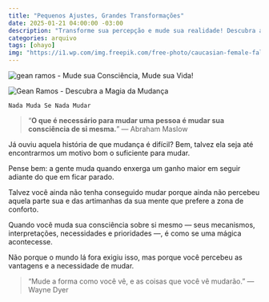 ```yaml
---
title: "Pequenos Ajustes, Grandes Transformações"
date: 2025-01-21 04:00:00 -03:00
description: "Transforme sua percepção e mude sua realidade! Descubra a Magia da Mudança"
categories: arquivo
tags: [ohayo]
img: "https://i1.wp.com/img.freepik.com/free-photo/caucasian-female-falling-asleep-after-eating-junkfood-living-room-late-night_482257-9661.jpg?resize=720,405"
---
```


![gean ramos - Mude sua Consciência, Mude sua Vida!](https://cdn.jsdelivr.net/gh/geanramos/files/img/filosofando.png)


![Gean Ramos - Descubra a Magia da Mudança](https://i1.wp.com/img.freepik.com/free-photo/caucasian-female-falling-asleep-after-eating-junkfood-living-room-late-night_482257-9661.jpg?resize=720,405)

    Nada Muda Se Nada Mudar

> “**O que é necessário para mudar uma pessoa é mudar sua consciência de si mesma.**” — Abraham Maslow

Já ouviu aquela história de que mudança é difícil? Bem, talvez ela seja até encontrarmos um motivo bom o suficiente para mudar.

Pense bem: a gente muda quando enxerga um ganho maior em seguir adiante do que em ficar parado. 

Talvez você ainda não tenha conseguido mudar porque ainda não percebeu aquela parte sua e das artimanhas da sua mente que prefere a zona de conforto.

Quando você muda sua consciência sobre si mesmo — seus mecanismos, interpretações, necessidades e prioridades —, é como se uma mágica acontecesse.

Não porque o mundo lá fora exigiu isso, mas porque você percebeu as vantagens e a necessidade de mudar.

> “Mude a forma como você vê, e as coisas que você vê mudarão.” — Wayne Dyer
